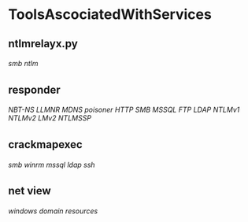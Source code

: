 # ToolsAscociatedWithServices
## ntlmrelayx.py
###### smb ntlm
## responder
###### NBT-NS LLMNR MDNS poisoner HTTP SMB MSSQL FTP LDAP NTLMv1 NTLMv2 LMv2 NTLMSSP
## crackmapexec
###### smb winrm mssql ldap ssh 
## net view
###### windows domain resources
